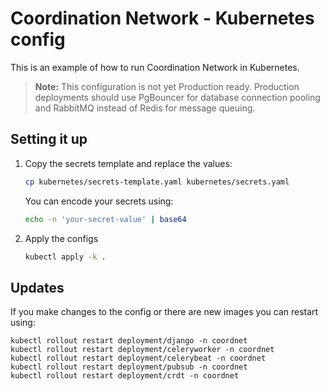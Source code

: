 # Coordination Network - Kubernetes config

This is an example of how to run Coordination Network in Kubernetes.

> **Note:** This configuration is not yet Production ready. Production deployments should use PgBouncer for database connection pooling and RabbitMQ instead of Redis for message queuing.

## Setting it up

1. Copy the secrets template and replace the values:

   ```bash
   cp kubernetes/secrets-template.yaml kubernetes/secrets.yaml
   ```

   You can encode your secrets using:

   ```bash
   echo -n 'your-secret-value' | base64
   ```

2. Apply the configs

   ```bash
   kubectl apply -k .
   ```

## Updates

If you make changes to the config or there are new images you can restart using:

```
kubectl rollout restart deployment/django -n coordnet
kubectl rollout restart deployment/celeryworker -n coordnet
kubectl rollout restart deployment/celerybeat -n coordnet
kubectl rollout restart deployment/pubsub -n coordnet
kubectl rollout restart deployment/crdt -n coordnet
```
